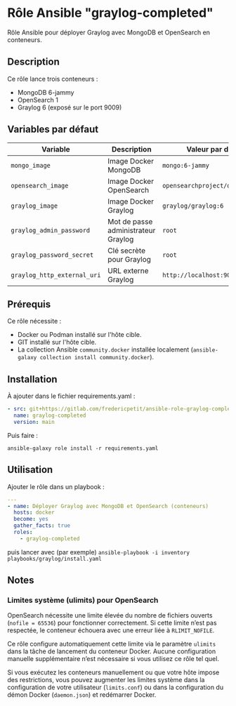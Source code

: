 # Rôle Ansible "graylog-completed"

Rôle Ansible pour déployer Graylog avec MongoDB et OpenSearch en conteneurs.

## Description

Ce rôle lance trois conteneurs :
- MongoDB 6-jammy
- OpenSearch 1
- Graylog 6 (exposé sur le port 9009)

## Variables par défaut

| Variable                    | Description                         | Valeur par défaut                |
|-----------------------------|-------------------------------------|----------------------------------|
| `mongo_image`               | Image Docker MongoDB                | `mongo:6-jammy`                  |
| `opensearch_image`          | Image Docker OpenSearch             | `opensearchproject/opensearch:1` |
| `graylog_image`             | Image Docker Graylog                | `graylog/graylog:6`              |
| `graylog_admin_password`    | Mot de passe administrateur Graylog | `root`                           |
| `graylog_password_secret`   | Clé secrète pour Graylog            | `root`                           |
| `graylog_http_external_uri` | URL externe Graylog                 | `http://localhost:9009/`         |

## Prérequis

Ce rôle nécessite :
- Docker ou Podman installé sur l'hôte cible.
- GIT installé sur l'hôte cible.
- La collection Ansible `community.docker` installée localement (`ansible-galaxy collection install community.docker`).

## Installation

À ajouter dans le fichier requirements.yaml :

```yaml
- src: git+https://gitlab.com/fredericpetit/ansible-role-graylog-completed.git
  name: graylog-completed
  version: main
```

Puis faire :

`ansible-galaxy role install -r requirements.yaml`

## Utilisation

Ajouter le rôle dans un playbook :

```yaml
---
- name: Déployer Graylog avec MongoDB et OpenSearch (conteneurs)
  hosts: docker
  become: yes
  gather_facts: true
  roles:
    - graylog-completed
```

puis lancer avec (par exemple) `ansible-playbook -i inventory playbooks/graylog/install.yaml`

## Notes

### Limites système (ulimits) pour OpenSearch

OpenSearch nécessite une limite élevée du nombre de fichiers ouverts (`nofile = 65536`) pour fonctionner correctement. Si cette limite n’est pas respectée, le conteneur échouera avec une erreur liée à `RLIMIT_NOFILE`.

Ce rôle configure automatiquement cette limite via le paramètre `ulimits` dans la tâche de lancement du conteneur Docker. Aucune configuration manuelle supplémentaire n’est nécessaire si vous utilisez ce rôle tel quel.

Si vous exécutez les conteneurs manuellement ou que votre hôte impose des restrictions, vous pouvez augmenter les limites système dans la configuration de votre utilisateur (`limits.conf`) ou dans la configuration du démon Docker (`daemon.json`) et redémarrer Docker.